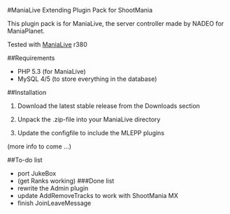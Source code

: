 #ManiaLive Extending Plugin Pack for ShootMania

This plugin pack is for ManiaLive, the server controller made by NADEO for ManiaPlanet.

Tested with [ManiaLive](http://code.google.com/p/manialive/) r380

##Requirements
- PHP 5.3 (for ManiaLive)
- MySQL 4/5 (to store everything in the database)

##Installation
1) Download the latest stable release from the Downloads section

2) Unpack the .zip-file into your ManiaLive directory

3) Update the configfile to include the MLEPP plugins

(more info to come ...)

##To-do list
- port JukeBox
- (get Ranks working)
###Done list
- rewrite the Admin plugin
- update AddRemoveTracks to work with ShootMania MX
- finish JoinLeaveMessage